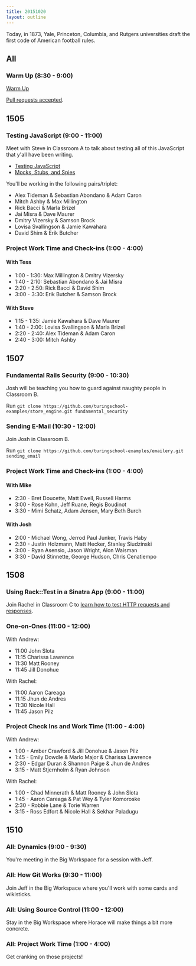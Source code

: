 ```yaml
---
title: 20151020
layout: outline
---
```


Today, in 1873, Yale, Princeton, Columbia, and Rutgers universities draft the first code of American football rules.

## All

### Warm Up (8:30 - 9:00)

[Warm Up](https://thewarmup.herokuapp.com)

[Pull requests accepted](https://github.com/mikedao/the-warm-up).


## 1505

### Testing JavaScript (9:00 - 11:00)

Meet with Steve in Classroom A to talk about testing all of this JavaScript that y'all have been writing.

* [Testing JavaScript](https://github.com/turingschool-examples/testing-javascript)
* [Mocks, Stubs, and Spies](https://github.com/turingschool/lesson_plans/blob/master/ruby_04-apis_and_scalability/testing_javascript-mocks_and_stubs.markdown)

You'll be working in the following pairs/triplet:

* Alex Tideman & Sebastian Abondano & Adam Caron
* Mitch Ashby & Max Millington
* Rick Bacci & Marla Brizel
* Jai Misra & Dave Maurer
* Dmitry Vizersky & Samson Brock
* Lovisa Svallingson & Jamie Kawahara
* David Shim & Erik Butcher

### Project Work Time and Check-ins (1:00 - 4:00)

#### With Tess

* 1:00 - 1:30: Max Millington & Dmitry Vizersky
* 1:40 - 2:10: Sebastian Abondano & Jai Misra
* 2:20 - 2:50: Rick Bacci & David Shim
* 3:00 - 3:30: Erik Butcher & Samson Brock

#### With Steve

* 1:15 - 1:35: Jamie Kawahara & Dave Maurer
* 1:40 - 2:00: Lovisa Svallingson & Marla Brizel
* 2:20 - 2:40: Alex Tideman & Adam Caron
* 2:40 - 3:00: Mitch Ashby

## 1507

### Fundamental Rails Security (9:00 - 10:30)

Josh will be teaching you how to guard against naughty people in Classroom B.

Run `git clone https://github.com/turingschool-examples/store_engine.git fundamental_security`

### Sending E-Mail (10:30 - 12:00)

Join Josh in Classroom B.

Run `git clone https://github.com/turingschool-examples/emailery.git sending_email`

### Project Work Time and Check-ins (1:00 - 4:00)

#### With Mike

* 2:30 - Bret Doucette, Matt Ewell, Russell Harms
* 3:00 - Rose Kohn, Jeff Ruane, Regis Boudinot
* 3:30 - Mimi Schatz, Adam Jensen, Mary Beth Burch

#### With Josh

* 2:00 - Michael Wong, Jerrod Paul Junker, Travis Haby
* 2:30 - Justin Holzmann, Matt Hecker, Stanley Siudzinski
* 3:00 - Ryan Asensio, Jason Wright, Alon Waisman
* 3:30 - David Stinnette, George Hudson, Chris Cenatiempo

## 1508

### Using Rack::Test in a Sinatra App (9:00 - 11:00)

Join Rachel in Classroom C to [learn how to test HTTP requests and responses](https://github.com/turingschool/lesson_plans/blob/master/ruby_02-web_applications_with_ruby/rack_test_in_sinatra.markdown).

### One-on-Ones (11:00 - 12:00)

With Andrew:

* 11:00 John Slota
* 11:15 Charissa Lawrence
* 11:30 Matt Rooney
* 11:45 Jill Donohue

With Rachel:

* 11:00 Aaron Careaga
* 11:15 Jhun de Andres
* 11:30 Nicole Hall
* 11:45 Jason Pilz

### Project Check Ins and Work Time (11:00 - 4:00)

With Andrew:

* 1:00 - Amber Crawford & Jill Donohue & Jason Pilz
* 1:45 - Emily Dowdle & Marlo Major & Charissa Lawrence
* 2:30 - Edgar Duran & Shannon Paige & Jhun de Andres
* 3:15 - Matt Stjernholm & Ryan Johnson

With Rachel:

* 1:00 - Chad Minnerath & Matt Rooney & John Slota
* 1:45 - Aaron Careaga & Pat Wey & Tyler Komoroske
* 2:30 - Robbie Lane & Torie Warren
* 3:15 - Ross Edfort & Nicole Hall & Sekhar Paladugu

## 1510

### All: Dynamics (9:00 - 9:30)

You're meeting in the Big Workspace for a session with Jeff.

### All: How Git Works (9:30 - 11:00)

Join Jeff in the Big Workspace where you'll work with some cards and wikisticks.

### All: Using Source Control (11:00 - 12:00)

Stay in the Big Workspace where Horace will make things a bit more concrete.

### All: Project Work Time (1:00 - 4:00)

Get cranking on those projects!
